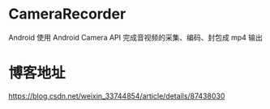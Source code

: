 # CameraRecorder
Android 使用 Android Camera API 完成音视频的采集、编码、封包成 mp4 输出
# 博客地址
https://blog.csdn.net/weixin_33744854/article/details/87438030
